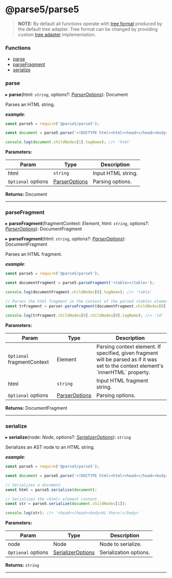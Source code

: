# @parse5/parse5

> **NOTE:** By default all functions operate with [tree format](tree-adapter/default/interface-list.md) produced
> by the default tree adapter. Tree format can be changed by providing custom [tree adapter](tree-adapter/interface.md) implementation.

### Functions

* [parse](#parse)
* [parseFragment](#parsefragment)
* [serialize](#serialize)

<a id="parse"></a>

### parse

▸ **parse**(html: _`string`_, options?: _[ParserOptions](options/parser-options.md)_): Document

Parses an HTML string.

_**example**_:

```js
const parse5 = require('@parse5/parse5');

const document = parse5.parse('<!DOCTYPE html><html><head></head><body>Hi there!</body></html>');

console.log(document.childNodes[1].tagName); //> 'html'
```

**Parameters:**

| Param              | Type                                                                                                           | Description        |
| ------------------ | -------------------------------------------------------------------------------------------------------------- | ------------------ |
| html               | `string`                                                                                                       | Input HTML string. |
| `Optional` options | [ParserOptions](options/parser-options.md) | Parsing options.   |

**Returns:** Document

---

<a id="parsefragment"></a>

### parseFragment

▸ **parseFragment**(fragmentContext: _Element_, html: _`string`_, options?: _[ParserOptions](options/parser-options.md)_): DocumentFragment

▸ **parseFragment**(html: _`string`_, options?: _[ParserOptions](options/parser-options.md)_): DocumentFragment

Parses an HTML fragment.

_**example**_:

```js
const parse5 = require('@parse5/parse5');

const documentFragment = parse5.parseFragment('<table></table>');

console.log(documentFragment.childNodes[0].tagName); //> 'table'

// Parses the html fragment in the context of the parsed <table> element.
const trFragment = parser.parseFragment(documentFragment.childNodes[0], '<tr><td>Shake it, baby</td></tr>');

console.log(trFragment.childNodes[0].childNodes[0].tagName); //> 'td'
```

**Parameters:**

| Param                      | Type                                                                                                           | Description                                                                                                                            |
| -------------------------- | -------------------------------------------------------------------------------------------------------------- | -------------------------------------------------------------------------------------------------------------------------------------- |
| `Optional` fragmentContext | Element                                                                                                        | Parsing context element. If specified, given fragment will be parsed as if it was set to the context element's \`innerHTML\` property. |
| html                       | `string`                                                                                                       | Input HTML fragment string.                                                                                                            |
| `Optional` options         | [ParserOptions](options/parser-options.md) | Parsing options.                                                                                                                       |

**Returns:** DocumentFragment

---

<a id="serialize"></a>

### serialize

▸ **serialize**(node: _Node_, options?: _[SerializerOptions](options/serializer-options.md)_): `string`

Serializes an AST node to an HTML string.

_**example**_:

```js
const parse5 = require('@parse5/parse5');

const document = parse5.parse('<!DOCTYPE html><html><head></head><body>Hi there!</body></html>');

// Serializes a document.
const html = parse5.serialize(document);

// Serializes the <html> element content.
const str = parse5.serialize(document.childNodes[1]);

console.log(str); //> '<head></head><body>Hi there!</body>'
```

**Parameters:**

| Param              | Type                                                                                                                   | Description            |
| ------------------ | ---------------------------------------------------------------------------------------------------------------------- | ---------------------- |
| node               | Node                                                                                                                   | Node to serialize.     |
| `Optional` options | [SerializerOptions](options/serializer-options.md) | Serialization options. |

**Returns:** `string`

---
